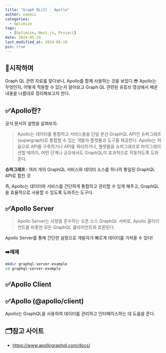 ```yaml
---
title: "Graph QL(2) - Apollo"
author: saemii
categories:
  - Optimize
tags:
  - [Optimize, Next.js, Project]
date: 2024-05-19
last_modified_at: 2024-05-19
pin: true
---
```


## 📌시작하며

Graph QL 관련 자료를 찾다보니, Apollo를 함께 사용하는 것을 보았다.😎 Apollo는 무엇인지, 어떻게 적용할 수 있는지 알아보고 Graph QL 관련된 유튜브 영상에서 배운 내용을 나름대로 정리해보고자 한다.

## ✅Apollo란?

공식 문서의 설명을 살펴보자.

> Apollo는 데이터를 통합하고 서비스들을 단일 분산 GraphQL API인 슈퍼그래프(supergraph)로 통합할 수 있는 개발자 플랫폼과 도구를 제공한다. Apollo는 처음으로 API를 구축하거나 API를 쿼리하거나, 플랫폼을 슈퍼그래프로 마이그레이션할 때까지, 어떤 단계나 규모에서도 GraphQL이 효과적으로 작동하도록 도와준다.

**슈퍼그래프 :** 여러 개의 GraphQL 서비스와 데이터 소스를 하나의 통일된 GraphQL API로 합친 것

즉, Apollo는 데이터와 서비스를 간단하게 통합하고 관리할 수 있게 해주고, GraphQL을 효율적으로 사용할 수 있도록 도와주는 도구다.

## ✅Apollo Server

> Apollo Server는 사양을 준수하는 오픈 소스 GraphQL 서버로, Apollo 클라이언트를 비롯한 모든 GraphQL 클라이언트와 호환된다.

Apollo Server를 통해 간단한 설정으로 개발자가 빠르게 데이터를 가져올 수 있다!

### ➡️예제

```bash
mkdir graphql-server-example
cd graphql-server-example
```

## ✅Apollo Client

## ✅Apollo (@apollo/client)

Apollo는 GraphQL을 사용하여 데이터를 관리하고 인터페이스하는 데 도움을 준다.

## 🗂️참고 사이트

- <https://www.apollographql.com/docs/>
